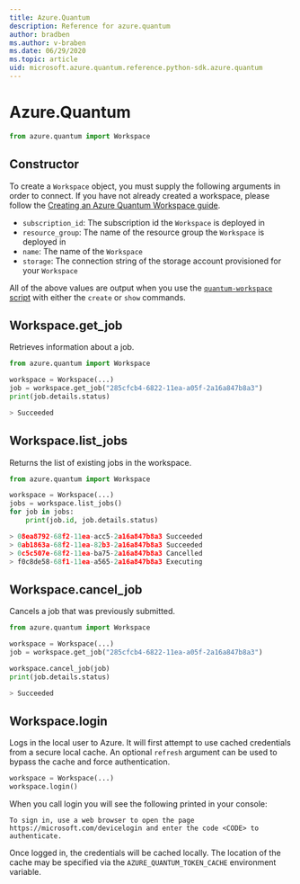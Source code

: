 ```yaml
---
title: Azure.Quantum
description: Reference for azure.quantum
author: bradben
ms.author: v-braben
ms.date: 06/29/2020
ms.topic: article
uid: microsoft.azure.quantum.reference.python-sdk.azure.quantum
---
```


# Azure.Quantum

```python
from azure.quantum import Workspace
```

## Constructor

To create a `Workspace` object, you must supply the following arguments in order
to connect. If you have not already created a workspace, please follow the
[Creating an Azure Quantum Workspace
guide](/Guides/Creating-an-Azure-Quantum-Workspace).

- `subscription_id`: The subscription id the `Workspace` is deployed in
- `resource_group`: The name of the resource group the `Workspace` is deployed
  in
- `name`: The name of the `Workspace`
- `storage`: The connection string of the storage account provisioned for your
  `Workspace`

All of the above values are output when you use the [`quantum-workspace`
script](https://dev.azure.com/AzureQuantum-PreviewCustomers/PrivatePreview/_git/Documentation?path=%2Fscripts)
with either the `create` or `show` commands.

## Workspace.get_job

Retrieves information about a job.

```py
from azure.quantum import Workspace

workspace = Workspace(...)
job = workspace.get_job("285cfcb4-6822-11ea-a05f-2a16a847b8a3")
print(job.details.status)

> Succeeded
```


## Workspace.list_jobs

Returns the list of existing jobs in the workspace.
```py
from azure.quantum import Workspace

workspace = Workspace(...)
jobs = workspace.list_jobs()
for job in jobs:
    print(job.id, job.details.status)

> 08ea8792-68f2-11ea-acc5-2a16a847b8a3 Succeeded
> 0ab1863a-68f2-11ea-82b3-2a16a847b8a3 Succeeded
> 0c5c507e-68f2-11ea-ba75-2a16a847b8a3 Cancelled
> f0c8de58-68f1-11ea-a565-2a16a847b8a3 Executing
```

## Workspace.cancel_job

Cancels a job that was previously submitted.

```py
from azure.quantum import Workspace

workspace = Workspace(...)
job = workspace.get_job("285cfcb4-6822-11ea-a05f-2a16a847b8a3")

workspace.cancel_job(job)
print(job.details.status)

> Succeeded
```

## Workspace.login

Logs in the local user to Azure. It will first attempt to use cached credentials
from a secure local cache. An optional `refresh` argument can be used to bypass
the cache and force authentication.

```python
workspace = Workspace(...)
workspace.login()
```

When you call login you will see the following printed in your console:

```output
To sign in, use a web browser to open the page https://microsoft.com/devicelogin and enter the code <CODE> to authenticate.
```

Once logged in, the credentials will be cached locally. The location of the
cache may be specified via the `AZURE_QUANTUM_TOKEN_CACHE` environment variable.

